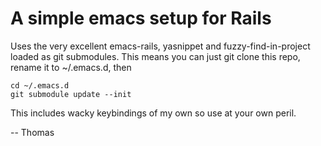 A simple emacs setup for Rails
==============================

Uses the very excellent emacs-rails, yasnippet and fuzzy-find-in-project loaded as git submodules. This means you can just git clone this repo, rename it to ~/.emacs.d, then

    cd ~/.emacs.d
    git submodule update --init

This includes wacky keybindings of my own so use at your own peril.

-- Thomas

